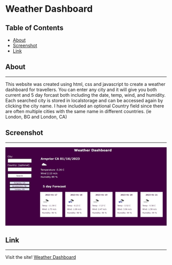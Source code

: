 # Weather Dashboard

## Table of Contents
* [About](#about)
* [Screenshot](#screenshot)
* [Link](#link)

## About
--------------------------------------------------------------------------------------------------------------------------------------------------------
This website was created using html, css and javascript to create a weather dashboard for travellers. You can enter any city and it will give you both current and 5 day forcast both including the date, temp, wind, and humidity. Each searched city is stored in localstorage and can be accessed again by clicking the city name. I have included an optional Country field since there are often multiple cities with the same name in different countries. (ie London, BG and London, CA) 

## Screenshot
--------------------------------------------------------------------------------------------------------------------------------------------------------
![Homepage](./assets/images/screenshot.JPG)

## Link
-------------------------------------------------------------------------------------------------------------------------------------------------------
Visit the site! [Weather Dashboard](https://teriannephillips.github.io/Weather-Dashboard)